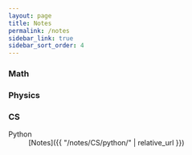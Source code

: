 ```yaml
---
layout: page
title: Notes
permalink: /notes
sidebar_link: true
sidebar_sort_order: 4
---
```


<h3>Math</h3>

<h3>Physics</h3>

<h3>CS</h3>
<dl>
  <dt>Python</dt>
  <dd>[Notes]({{ "/notes/CS/python/" | relative_url }})</dd>
</dl>
